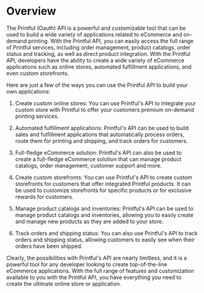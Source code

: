 # Overview

The Printful (Oauth) API is a powerful and customizable tool that can be used to build a wide variety of applications related to eCommerce and on-demand printing. With the Printful API, you can easily access the full range of Printful services, including order management, product catalogs, order status and tracking, as well as direct product integration. With the Printful API, developers have the ability to create a wide variety of eCommerce applications such as online stores, automated fulfillment applications, and even custom storefronts.

Here are just a few of the ways you can use the Printful API to build your own applications:

1. Create custom online stores: You can use Printful's API to integrate your custom store with Printful to offer your customers premium on-demand printing services.

2. Automated fulfillment applications: Printful's API can be used to build sales and fulfillment applications that automatically process orders, route them for printing and shipping, and track orders for customers.

3. Full-fledge eCommerce solution: Printful's API can also be used to create a full-fledge eCommerce solution that can manage product catalogs, order management, customer support and more.

4. Create custom storefronts: You can use Printful's API to create custom storefronts for customers that offer integrated Printful products. It can be used to customize storefronts for specific products or for exclusive rewards for customers.

5. Manage product catalogs and inventories: Printful's API can be used to manage product catalogs and inventories, allowing you to easily create and manage new products as they are added to your store.

6. Track orders and shipping status: You can also use Printful's API to track orders and shipping status, allowing customers to easily see when their orders have been shipped.

Clearly, the possibilities with Printful's API are nearly limitless, and it is a powerful tool for any developer looking to create top-of-the-line eCommerce applications. With the full range of features and customization available to you with the Printful API, you have everything you need to create the ultimate online store or application.
